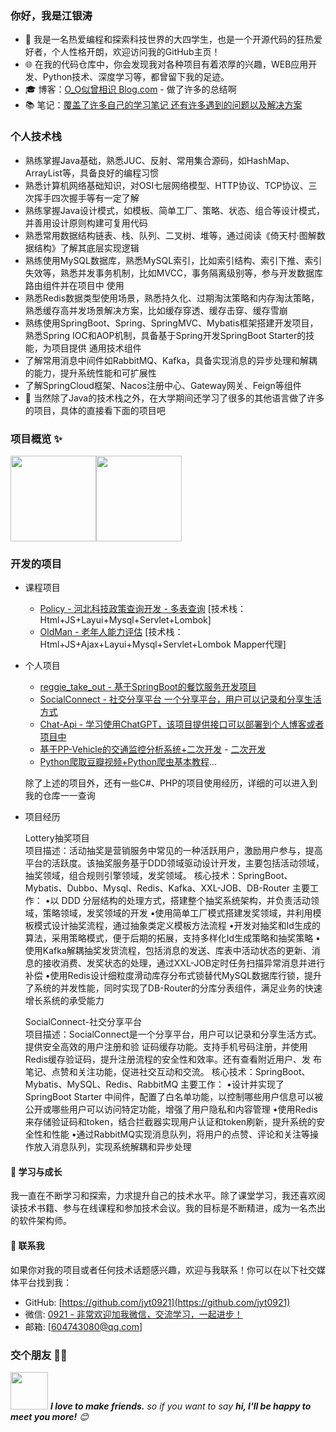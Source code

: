 ### 你好，我是江银涛

- 💼 我是一名热爱编程和探索科技世界的大四学生，也是一个开源代码的狂热爱好者，个人性格开朗，欢迎访问我的GitHub主页！
- 🌐 在我的代码仓库中，你会发现我对各种项目有着浓厚的兴趣，WEB应用开发、Python技术、深度学习等，都曾留下我的足迹。
- 🎓 博客：[O_O似曾相识 Blog.com](https://www.cnblogs.com/jyt604743080/) - 做了许多的总结啊
- 📚 笔记：[覆盖了许多自己的学习笔记 还有许多遇到的问题以及解决方案](https://github.com/jyt0921/jyt0921/blob/main/Photo/img_1.png)

### 个人技术栈
 -  熟练掌握Java基础，熟悉JUC、反射、常用集合源码，如HashMap、ArrayList等，具备良好的编程习惯
 -  熟悉计算机网络基础知识，对OSI七层网络模型、HTTP协议、TCP协议、三次挥手四次握手等有一定了解 
 -	熟练掌握Java设计模式，如模板、简单工厂、策略、状态、组合等设计模式，并善用设计原则构建可复用代码
 -	熟悉常用数据结构链表、栈、队列、二叉树、堆等，通过阅读《倚天村·图解数据结构》了解其底层实现逻辑
 -	熟练使用MySQL数据库，熟悉MySQL索引，比如索引结构、索引下推、索引失效等，熟悉并发事务机制，比如MVCC，事务隔离级别等，参与开发数据库路由组件并在项目中 
    使用
 -	熟悉Redis数据类型使用场景，熟悉持久化、过期淘汰策略和内存淘汰策略，熟悉缓存高并发场景解决方案，比如缓存穿透、缓存击穿、缓存雪崩
 -	熟练使用SpringBoot、Spring、SpringMVC、Mybatis框架搭建开发项目，熟悉Spring IOC和AOP机制，具备基于Spring开发SpringBoot Starter的技能，为项目提供 
    通用技术组件
 -	了解常用消息中间件如RabbitMQ、Kafka，具备实现消息的异步处理和解耦的能力，提升系统性能和可扩展性
 -	了解SpringCloud框架、Nacos注册中心、Gateway网关、Feign等组件
 - 🤝 当然除了Java的技术栈之外，在大学期间还学习了很多的其他语言做了许多的项目，具体的直接看下面的项目吧
### 项目概览 ✨

<img align="" height="137px" src="https://github-readme-stats.vercel.app/api?username=jyt0921&hide_title=true&hide_border=true&show_icons=true&include_all_commits=true&line_height=21&bg_color=0,EC6C6C,FFD479,FFFC79,73FA79&theme=graywhite&locale=cn" /><img align="" height="137px" src="https://github-readme-stats.vercel.app/api/top-langs/?username=jyt0921&hide_title=true&hide_border=true&layout=compact&bg_color=0,73FA79,73FDFF,D783FF&theme=graywhite&locale=cn" />

### 开发的项目

- 课程项目
  - [Policy - 河北科技政策查询开发 - 多表查询](https://github.com/jyt0921/class-04-policy)  [技术栈：Html+JS+Layui+Mysql+Servlet+Lombok] 
  - [OldMan - 老年人能力评估](https://github.com/jyt0921/OldMan0)  [技术栈：Html+JS+Ajax+Layui+Mysql+Servlet+Lombok  Mapper代理]

- 个人项目
  - [reggie_take_out - 基于SpringBoot的餐饮服务开发项目](https://github.com/jyt0921/reggie_take_out)
  - [SocialConnect - 社交分享平台 一个分享平台，用户可以记录和分享生活方式]()
  - [Chat-Api - 学习使用ChatGPT，该项目提供接口可以部署到个人博客或者项目中](https://github.com/jyt0921/chat-api-jyt)
  - [基于PP-Vehicle的交通监控分析系统+二次开发](https://aistudio.baidu.com/projectdetail/6511451) - [二次开发](https://aistudio.baidu.com/projectdetail/6673712)
  - [Python爬取豆瓣视频+Python爬虫基本教程](https://github.com/jyt0921/douban)...
 
  除了上述的项目外，还有一些C#、PHP的项目使用经历，详细的可以进入到我的仓库一一查询

- 项目经历
  
	Lottery抽奖项目                                                                                               
	项目描述：活动抽奖是营销服务中常见的一种活跃用户，激励用户参与，提高平台的活跃度。该抽奖服务基于DDD领域驱动设计开发，主要包括活动领域，抽奖领域，组合规则引擎领域，发奖领域。
	核心技术：SpringBoot、Mybatis、Dubbo、Mysql、Redis、Kafka、XXL-JOB、DB-Router
	主要工作：
	•以 DDD 分层结构的处理方式，搭建整个抽奖系统架构，并负责活动领域，策略领域，发奖领域的开发
	•使用简单工厂模式搭建发奖领域，并利用模板模式设计抽奖流程，通过抽象类定义模板方法流程
	•开发对抽奖和Id生成的算法，采用策略模式，便于后期的拓展，支持多样化Id生成策略和抽奖策略
	•使用Kafka解耦抽奖发货流程，包括消息的发送、库表中活动状态的更新、消息的接收消费、发奖状态的处理，通过XXL-JOB定时任务扫描异常消息并进行补偿
	•使用Redis设计细粒度滑动库存分布式锁替代MySQL数据库行锁，提升了系统的并发性能，同时实现了DB-Router的分库分表组件，满足业务的快速增长系统的承受能力
	
	SocialConnect-社交分享平台                                                                           
	项目描述：SocialConnect是一个分享平台，用户可以记录和分享生活方式。提供安全高效的用户注册和验 证码缓存功能。支持手机号码注册，并使用Redis缓存验证码，提升注册流程的安全性和效率。还有查看附近用户、发 
        布笔记、点赞和关注功能，促进社交互动和交流。
	核心技术：SpringBoot、Mybatis、MySQL、Redis、RabbitMQ
	主要工作：
	•设计并实现了SpringBoot Starter 中间件，配置了白名单功能，以控制哪些用户信息可以被公开或哪些用户可以访问特定功能，增强了用户隐私和内容管理
	•使用Redis来存储验证码和token，结合拦截器实现用户认证和token刷新，提升系统的安全性和性能
	•通过RabbitMQ实现消息队列，将用户的点赞、评论和关注等操作放入消息队列，实现系统解耦和异步处理

#### 🌱 学习与成长

我一直在不断学习和探索，力求提升自己的技术水平。除了课堂学习，我还喜欢阅读技术书籍、参与在线课程和参加技术会议。我的目标是不断精进，成为一名杰出的软件架构师。

#### 🤝 联系我

如果你对我的项目或者任何技术话题感兴趣，欢迎与我联系！你可以在以下社交媒体平台找到我：

- GitHub: [https://github.com/jyt0921](https://github.com/jyt0921)
- 微信: [0921 - 非常欢迎加我微信，交流学习，一起进步！](https://github.com/jyt0921/jyt0921/blob/main/Photo/WeChat.jpg)
- 邮箱: [604743080@qq.com]

### 交个朋友 👬🏻

<img src="https://media.giphy.com/media/LnQjpWaON8nhr21vNW/giphy.gif" width="60"> <em><b>I love to make friends.</b> so if you want to say <b>hi, I'll be happy to meet you more!</b> 😊</em>
